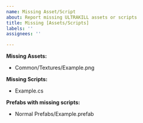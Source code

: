 ```yaml
---
name: Missing Asset/Script
about: Report missing ULTRAKILL assets or scripts
title: Missing [Assets/Scripts]
labels: ''
assignees: ''

---
```


**Missing Assets:**
- Common/Textures/Example.png

**Missing Scripts:**
- Example.cs

**Prefabs with missing scripts:**
- Normal Prefabs/Example.prefab
